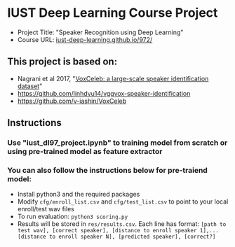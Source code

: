 
# IUST Deep Learning Course Project
* Project Title: "Speaker Recognition using Deep Learning"
* Course URL:  [iust-deep-learning.github.io/972/](https://iust-deep-learning.github.io/972/)

## This project is based on:

* Nagrani et al 2017, "[VoxCeleb: a large-scale speaker identification dataset](https://arxiv.org/pdf/1706.08612.pdf)"
* https://github.com/linhdvu14/vggvox-speaker-identification
* https://github.com/v-iashin/VoxCeleb


## Instructions
### Use "iust_dl97_project.ipynb" to training model from scratch or using pre-trained model as feature extractor
### You can also follow the instructions below for pre-traiend model:
* Install python3 and the required packages
* Modify `cfg/enroll_list.csv` and `cfg/test_list.csv` to point to your local enroll/test wav files
* To run evaluation: `python3 scoring.py`
* Results will be stored in `res/results.csv`. Each line has format: `[path to test wav], [correct speaker], [distance to enroll speaker 1],...[distance to enroll speaker N], [predicted speaker], [correct?]`
